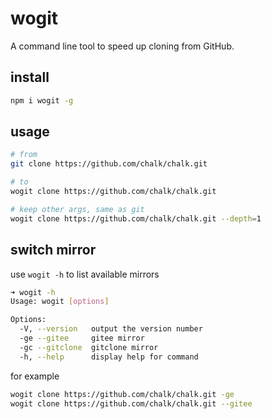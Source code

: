 # wogit

A command line tool to speed up cloning from GitHub.

## install

```bash
npm i wogit -g
```

## usage

```bash
# from
git clone https://github.com/chalk/chalk.git

# to
wogit clone https://github.com/chalk/chalk.git

# keep other args, same as git
wogit clone https://github.com/chalk/chalk.git --depth=1
```

## switch mirror

use `wogit -h` to list available mirrors

```sh
➜ wogit -h
Usage: wogit [options]

Options:
  -V, --version   output the version number
  -ge --gitee     gitee mirror
  -gc --gitclone  gitclone mirror
  -h, --help      display help for command
```

for example

```bash
wogit clone https://github.com/chalk/chalk.git -ge
wogit clone https://github.com/chalk/chalk.git --gitee
```
